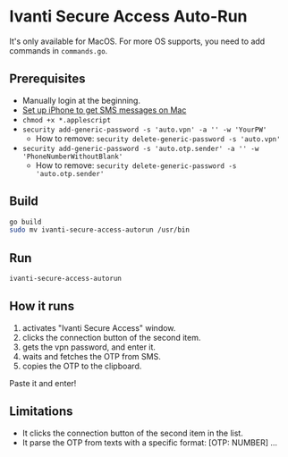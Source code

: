# Ivanti Secure Access Auto-Run
It's only available for MacOS.
For more OS supports, you need to add commands in `commands.go`.

## Prerequisites
- Manually login at the beginning.
- [Set up iPhone to get SMS messages on Mac](https://support.apple.com/ko-kr/guide/messages/icht8a28bb9a/mac)
- `chmod +x *.applescript`
- `security add-generic-password -s 'auto.vpn' -a '' -w 'YourPW'`
    - How to remove: `security delete-generic-password -s 'auto.vpn'`
- `security add-generic-password -s 'auto.otp.sender' -a '' -w 'PhoneNumberWithoutBlank'`
    - How to remove: `security delete-generic-password -s 'auto.otp.sender'`

## Build
```bash
go build
sudo mv ivanti-secure-access-autorun /usr/bin
```

## Run
```bash
ivanti-secure-access-autorun 
```

## How it runs
1. activates "Ivanti Secure Access" window.
2. clicks the connection button of the second item.
3. gets the vpn password, and enter it.
4. waits and fetches the OTP from SMS.
5. copies the OTP to the clipboard.

Paste it and enter!

## Limitations
- It clicks the connection button of the second item in the list.
- It parse the OTP from texts with a specific format: [OTP: NUMBER] ...
